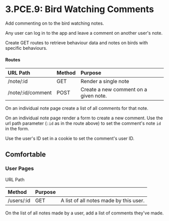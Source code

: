 # 3.PCE.9: Bird Watching Comments

Add commenting on to the bird watching notes.

Any user can log in to the app and leave a comment on another user's note.

Create GET routes to retrieve behaviour data and notes on birds with specific behaviours.

#### Routes

| URL Path | Method | Purpose |
| :--- | :--- | :--- |
| /note/:id | GET | Render a single note |
| /note/:id/comment | POST | Create a new comment on a given note. |

On an individual note page create a list of all comments for that note.

On an individual note page render a form to create a new comment. Use the url path parameter \(`:id` as in the route above\) to set the comment's note `id` in the form.

Use the user's ID set in a cookie to set the comment's user ID.

## Comfortable

### User Pages

URL Path

| Method | Purpose |  |
| :--- | :--- | :--- |
| /users/:id | GET | A list of all notes made by this user. |

On the list of all notes made by a user, add a list of comments they've made.



